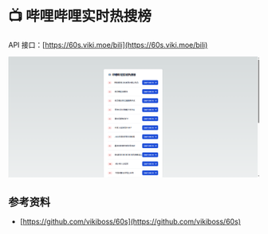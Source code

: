 # 📺 哔哩哔哩实时热搜榜

API 接口：[https://60s.viki.moe/bili](https://60s.viki.moe/bili)

![Preview](./assets/Snipaste_2024-06-18_14-13-20.png)

## 参考资料

- [https://github.com/vikiboss/60s](https://github.com/vikiboss/60s)